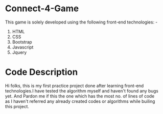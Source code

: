 # Connect-4-Game
This game is solely developed using the following front-end technologies: -
  1. HTML
  2. CSS
  3. Bootstrap
  4. Javascript 
  5. Jquery 


# Code Description 
Hi folks, this is my first practice project done after learning front-end technologies.I have tested the algorithm myself and haven't found any bugs yet. And Pardon me if this the one which has the most no. of lines of code as I haven't referred any already created codes or algorithms while builing this project. 
